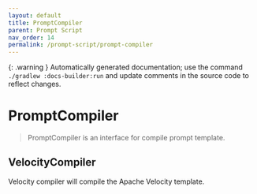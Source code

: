 ```yaml
---
layout: default
title: PromptCompiler
parent: Prompt Script
nav_order: 14
permalink: /prompt-script/prompt-compiler
---
```


{: .warning }
Automatically generated documentation; use the command `./gradlew :docs-builder:run` and update comments in the source code to reflect changes.

# PromptCompiler 

> PromptCompiler is an interface for compile prompt template.

## VelocityCompiler 

Velocity compiler will compile the Apache Velocity template.

